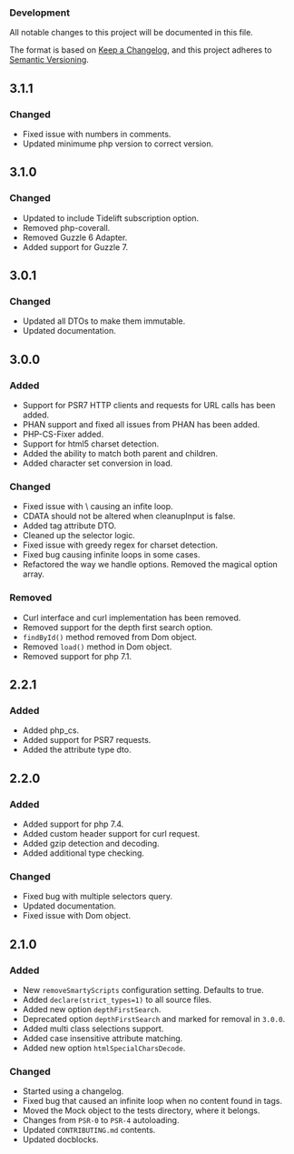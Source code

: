 ### Development

All notable changes to this project will be documented in this file.

The format is based on [Keep a Changelog](https://keepachangelog.com/en/1.0.0/),
and this project adheres to [Semantic Versioning](https://semver.org/spec/v2.0.0.html).

## 3.1.1

### Changed
- Fixed issue with numbers in comments.
- Updated minimume php version to correct version.

## 3.1.0

### Changed
- Updated to include Tidelift subscription option.
- Removed php-coverall.
- Removed Guzzle 6 Adapter.
- Added support for Guzzle 7.

## 3.0.1

### Changed
- Updated all DTOs to make them immutable.
- Updated documentation.

## 3.0.0

### Added
- Support for PSR7 HTTP clients and requests for URL calls has been added.
- PHAN support and fixed all issues from PHAN has been added.
- PHP-CS-Fixer added.
- Support for html5 charset detection.
- Added the ability to match both parent and children.
- Added character set conversion in load.

### Changed
- Fixed issue with \ causing an infite loop.
- CDATA should not be altered when cleanupInput is false.
- Added tag attribute DTO.
- Cleaned up the selector logic.
- Fixed issue with greedy regex for charset detection.
- Fixed bug causing infinite loops in some cases.
- Refactored the way we handle options. Removed the magical option array.

### Removed
- Curl interface and curl implementation has been removed.
- Removed support for the depth first search option.
- `findById()` method removed from Dom object.
- Removed `load()` method in Dom object.
- Removed support for php 7.1.

## 2.2.1

### Added
- Added php_cs.
- Added support for PSR7 requests.
- Added the attribute type dto.

## 2.2.0

### Added
- Added support for php 7.4.
- Added custom header support for curl request.
- Added gzip detection and decoding.
- Added additional type checking.

### Changed
- Fixed bug with multiple selectors query.
- Updated documentation.
- Fixed issue with Dom object.


## 2.1.0

### Added
- New `removeSmartyScripts` configuration setting. Defaults to true.
- Added `declare(strict_types=1)` to all source files.
- Added new option `depthFirstSearch`.
- Deprecated option `depthFirstSearch` and marked for removal in `3.0.0`.
- Added multi class selections support.
- Added case insensitive attribute matching.
- Added new option `htmlSpecialCharsDecode`.

### Changed
- Started using a changelog.
- Fixed bug that caused an infinite loop when no content found in tags.
- Moved the Mock object to the tests directory, where it belongs.
- Changes from `PSR-0` to `PSR-4` autoloading.
- Updated `CONTRIBUTING.md` contents.
- Updated docblocks.
